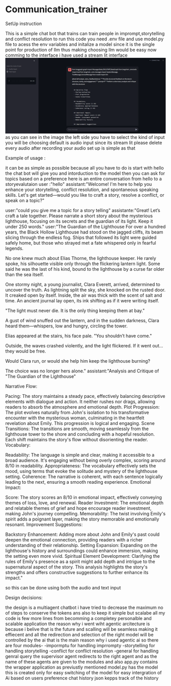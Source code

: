 # Communication_trainer

SetUp instruction 

This is a simple chat bot that trains can train people in imprompt,storytelling and conflict resolution 
to run this code you need .env file and use model.py file to acess the env variables and initalize a model
since it is the single point for production of llm thus making choosing llm would be easy now comming to the interface 
i have used a stream lit interface 
![alt text]({127970D4-AC1F-463B-A2FE-7C544ECE12A0}.png)
as you can see in the image the left side you have to select the kind of input you will be choosing default is audio input since its stream lit please delete every audio after recording your audio
set up is simple as that


Example of usage :



it can be as simple as possible because 
all you have to do is start with hello the chat bot will give you and intorduction to the model 
then you can ask for topics based on a preference here is an entire conversation from hello to a storyevalutaion
user :"hello"
assistant:"Welcome! I'm here to help you enhance your storytelling, conflict resolution, and spontaneous speaking skills. Let's get started—would you like to craft a story, resolve a conflict, or speak on a topic?"

user:"could you give me a topic for a story telling"
assistante:"Great! Let’s craft a tale together. Please narrate a short story about the mysterious lighthouse, focusing on its secrets and the guardian of its light. Keep it under 250 words."
user:"The Guardian of the Lighthouse
For over a hundred years, the Black Hollow Lighthouse had stood on the jagged cliffs, its beam slicing through the endless fog. Ships that followed its light were guided safely home, but those who strayed met a fate whispered only in fearful legends.

No one knew much about Elias Thorne, the lighthouse keeper. He rarely spoke, his silhouette visible only through the flickering lantern light. Some said he was the last of his kind, bound to the lighthouse by a curse far older than the sea itself.

One stormy night, a young journalist, Clara Everett, arrived, determined to uncover the truth. As lightning split the sky, she knocked on the rusted door. It creaked open by itself. Inside, the air was thick with the scent of salt and time. An ancient journal lay open, its ink shifting as if it were writing itself.

"The light must never die. It is the only thing keeping them at bay."

A gust of wind snuffed out the lantern, and in the sudden darkness, Clara heard them—whispers, low and hungry, circling the tower.

Elias appeared at the stairs, his face pale. "You shouldn’t have come."

Outside, the waves crashed violently, and the light flickered. If it went out… they would be free.

Would Clara run, or would she help him keep the lighthouse burning?

The choice was no longer hers alone."
assistant:"Analysis and Critique of "The Guardian of the Lighthouse"

Narrative Flow:

Pacing: The story maintains a steady pace, effectively balancing descriptive elements with dialogue and action. It neither rushes nor drags, allowing readers to absorb the atmosphere and emotional depth.
Plot Progression: The plot evolves naturally from John's isolation to his transformative encounter with the mysterious woman, culminating in the heartfelt revelation about Emily. This progression is logical and engaging.
Scene Transitions: The transitions are smooth, moving seamlessly from the lighthouse tower to the shore and concluding with a hopeful resolution. Each shift maintains the story's flow without disorienting the reader.
Vocabulary:

Readability: The language is simple and clear, making it accessible to a broad audience. It's engaging without being overly complex, scoring around 8/10 in readability.
Appropriateness: The vocabulary effectively sets the mood, using terms that evoke the solitude and mystery of the lighthouse setting.
Coherence: The narrative is coherent, with each sentence logically leading to the next, ensuring a smooth reading experience.
Emotional Impact:

Score: The story scores an 8/10 in emotional impact, effectively conveying themes of loss, love, and renewal.
Reader Investment: The emotional depth and relatable themes of grief and hope encourage reader investment, making John's journey compelling.
Memorability: The twist involving Emily's spirit adds a poignant layer, making the story memorable and emotionally resonant.
Improvement Suggestions:

Backstory Enhancement: Adding more about John and Emily's past could deepen the emotional connection, providing readers with a richer understanding of their relationship.
Setting Expansion: Expanding on the lighthouse's history and surroundings could enhance immersion, making the setting even more vivid.
Spiritual Element Development: Clarifying the rules of Emily's presence as a spirit might add depth and intrigue to the supernatural aspect of the story.
This analysis highlights the story's strengths and offers constructive suggestions to further enhance its impact."

so this can be done using both the audio and text input 


Design decisions:

the design is a multiagent chatbot  i have tried to decrease the maximum no of steps to conserve the tokens ans also to keep it simple but scalabe all my code is few more lines from becomming a completey personalble and scalable application 
the reason why i went wiht agentic arcitecture is because i belive that is the future and scalling will be seamless making it effiecent and all the redirection and selection of the right model will be controlled by the ai that is the main reason why i used agentic ai so there are four modules-
-impormptu for handling imprrompty
-storytelling for handling storytelling
-conflict for conflict resolution 
-general for handling genral query
the supervisor agent redirects to the right agent
and as the name of these agents are given to the modules and also app.py contains the wrapper application as previustly mentioned model.py has the model this is created only for easy switching of the model for easy intergration of Ai based on users preference chat history json kepps track of the  history 